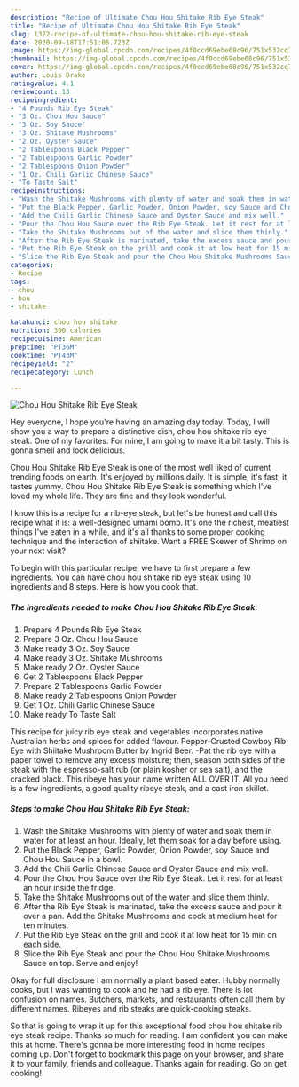 ```yaml
---
description: "Recipe of Ultimate Chou Hou Shitake Rib Eye Steak"
title: "Recipe of Ultimate Chou Hou Shitake Rib Eye Steak"
slug: 1372-recipe-of-ultimate-chou-hou-shitake-rib-eye-steak
date: 2020-09-18T17:51:06.723Z
image: https://img-global.cpcdn.com/recipes/4f0ccd69ebe68c96/751x532cq70/chou-hou-shitake-rib-eye-steak-recipe-main-photo.jpg
thumbnail: https://img-global.cpcdn.com/recipes/4f0ccd69ebe68c96/751x532cq70/chou-hou-shitake-rib-eye-steak-recipe-main-photo.jpg
cover: https://img-global.cpcdn.com/recipes/4f0ccd69ebe68c96/751x532cq70/chou-hou-shitake-rib-eye-steak-recipe-main-photo.jpg
author: Louis Drake
ratingvalue: 4.1
reviewcount: 13
recipeingredient:
- "4 Pounds Rib Eye Steak"
- "3 Oz. Chou Hou Sauce"
- "3 Oz. Soy Sauce"
- "3 Oz. Shitake Mushrooms"
- "2 Oz. Oyster Sauce"
- "2 Tablespoons Black Pepper"
- "2 Tablespoons Garlic Powder"
- "2 Tablespoons Onion Powder"
- "1 Oz. Chili Garlic Chinese Sauce"
- "To Taste Salt"
recipeinstructions:
- "Wash the Shitake Mushrooms with plenty of water and soak them in water for at least an hour. Ideally, let them soak for a day before using."
- "Put the Black Pepper, Garlic Powder, Onion Powder, soy Sauce and Chou Hou Sauce in a bowl."
- "Add the Chili Garlic Chinese Sauce and Oyster Sauce and mix well."
- "Pour the Chou Hou Sauce over the Rib Eye Steak. Let it rest for at least an hour inside the fridge."
- "Take the Shitake Mushrooms out of the water and slice them thinly."
- "After the Rib Eye Steak is marinated, take the excess sauce and pour it over a pan. Add the Shitake Mushrooms and cook at medium heat for ten minutes."
- "Put the Rib Eye Steak on the grill and cook it at low heat for 15 min on each side."
- "Slice the Rib Eye Steak and pour the Chou Hou Shitake Mushrooms Sauce on top. Serve and enjoy!"
categories:
- Recipe
tags:
- chou
- hou
- shitake

katakunci: chou hou shitake 
nutrition: 300 calories
recipecuisine: American
preptime: "PT36M"
cooktime: "PT43M"
recipeyield: "2"
recipecategory: Lunch

---
```



![Chou Hou Shitake Rib Eye Steak](https://img-global.cpcdn.com/recipes/4f0ccd69ebe68c96/751x532cq70/chou-hou-shitake-rib-eye-steak-recipe-main-photo.jpg)

Hey everyone, I hope you're having an amazing day today. Today, I will show you a way to prepare a distinctive dish, chou hou shitake rib eye steak. One of my favorites. For mine, I am going to make it a bit tasty. This is gonna smell and look delicious.

Chou Hou Shitake Rib Eye Steak is one of the most well liked of current trending foods on earth. It's enjoyed by millions daily. It is simple, it's fast, it tastes yummy. Chou Hou Shitake Rib Eye Steak is something which I've loved my whole life. They are fine and they look wonderful.

I know this is a recipe for a rib-eye steak, but let&#39;s be honest and call this recipe what it is: a well-designed umami bomb. It&#39;s one the richest, meatiest things I&#39;ve eaten in a while, and it&#39;s all thanks to some proper cooking technique and the interaction of shiitake. Want a FREE Skewer of Shrimp on your next visit?


To begin with this particular recipe, we have to first prepare a few ingredients. You can have chou hou shitake rib eye steak using 10 ingredients and 8 steps. Here is how you cook that.

<!--inarticleads1-->

##### The ingredients needed to make Chou Hou Shitake Rib Eye Steak:

1. Prepare 4 Pounds Rib Eye Steak
1. Prepare 3 Oz. Chou Hou Sauce
1. Make ready 3 Oz. Soy Sauce
1. Make ready 3 Oz. Shitake Mushrooms
1. Make ready 2 Oz. Oyster Sauce
1. Get 2 Tablespoons Black Pepper
1. Prepare 2 Tablespoons Garlic Powder
1. Make ready 2 Tablespoons Onion Powder
1. Get 1 Oz. Chili Garlic Chinese Sauce
1. Make ready To Taste Salt


This recipe for juicy rib eye steak and vegetables incorporates native Australian herbs and spices for added flavour. Pepper-Crusted Cowboy Rib Eye with Shiitake Mushroom Butter by Ingrid Beer. -Pat the rib eye with a paper towel to remove any excess moisture; then, season both sides of the steak with the espresso-salt rub (or plain kosher or sea salt), and the cracked black. This ribeye has your name written ALL OVER IT. All you need is a few ingredients, a good quality ribeye steak, and a cast iron skillet. 

<!--inarticleads2-->

##### Steps to make Chou Hou Shitake Rib Eye Steak:

1. Wash the Shitake Mushrooms with plenty of water and soak them in water for at least an hour. Ideally, let them soak for a day before using.
1. Put the Black Pepper, Garlic Powder, Onion Powder, soy Sauce and Chou Hou Sauce in a bowl.
1. Add the Chili Garlic Chinese Sauce and Oyster Sauce and mix well.
1. Pour the Chou Hou Sauce over the Rib Eye Steak. Let it rest for at least an hour inside the fridge.
1. Take the Shitake Mushrooms out of the water and slice them thinly.
1. After the Rib Eye Steak is marinated, take the excess sauce and pour it over a pan. Add the Shitake Mushrooms and cook at medium heat for ten minutes.
1. Put the Rib Eye Steak on the grill and cook it at low heat for 15 min on each side.
1. Slice the Rib Eye Steak and pour the Chou Hou Shitake Mushrooms Sauce on top. Serve and enjoy!


Okay for full disclosure I am normally a plant based eater. Hubby normally cooks, but I was wanting to cook and he had a rib eye. There is lot confusion on names. Butchers, markets, and restaurants often call them by different names. Ribeyes and rib steaks are quick-cooking steaks. 

So that is going to wrap it up for this exceptional food chou hou shitake rib eye steak recipe. Thanks so much for reading. I am confident you can make this at home. There's gonna be more interesting food in home recipes coming up. Don't forget to bookmark this page on your browser, and share it to your family, friends and colleague. Thanks again for reading. Go on get cooking!
